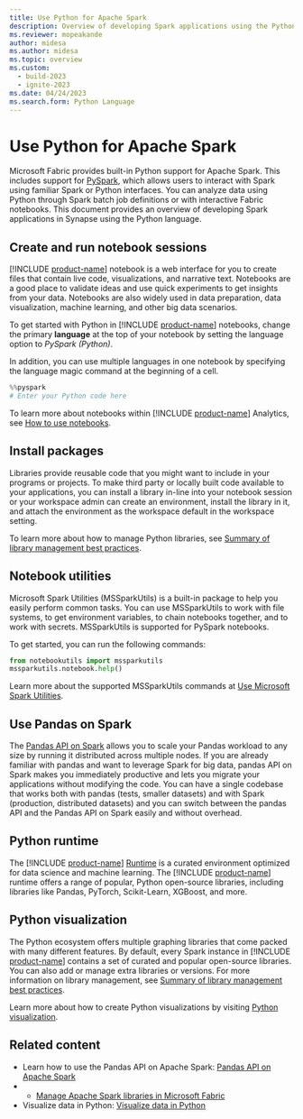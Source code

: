 ```yaml
---
title: Use Python for Apache Spark
description: Overview of developing Spark applications using the Python language.
ms.reviewer: mopeakande
author: midesa
ms.author: midesa
ms.topic: overview
ms.custom:
  - build-2023
  - ignite-2023
ms.date: 04/24/2023
ms.search.form: Python Language
---
```


# Use Python for Apache Spark

Microsoft Fabric provides built-in Python support for Apache Spark. This includes support for [PySpark](https://spark.apache.org/docs/latest/api/python/index.html), which allows users to interact with Spark using familiar Spark or Python interfaces. You can analyze data using Python through Spark batch job definitions or with interactive Fabric notebooks. This document provides an overview of developing Spark applications in Synapse using the Python language.

## Create and run notebook sessions

[!INCLUDE [product-name](../../includes/product-name.md)] notebook is a web interface for you to create files that contain live code, visualizations, and narrative text. Notebooks are a good place to validate ideas and use quick experiments to get insights from your data. Notebooks are also widely used in data preparation, data visualization, machine learning, and other big data scenarios.

To get started with Python in [!INCLUDE [product-name](../../includes/product-name.md)] notebooks, change the primary **language** at the top of your notebook by setting the language option to _PySpark (Python)_.

In addition, you can use multiple languages in one notebook by specifying the language magic command at the beginning of a cell.

```Python
%%pyspark
# Enter your Python code here
```

To learn more about notebooks within [!INCLUDE [product-name](../../includes/product-name.md)] Analytics, see [How to use notebooks](../../data-engineering/how-to-use-notebook.md).

## Install packages

Libraries provide reusable code that you might want to include in your programs or projects. To make third party or locally built code available to your applications, you can install a library in-line into your notebook session or your workspace admin can create an environment, install the library in it, and attach the environment as the workspace default in the workspace setting.

To learn more about how to manage Python libraries, see [Summary of library management best practices](../../data-engineering/library-management.md#summary-of-library-management-best-practices).

## Notebook utilities

Microsoft Spark Utilities (MSSparkUtils) is a built-in package to help you easily perform common tasks. You can use MSSparkUtils to work with file systems, to get environment variables, to chain notebooks together, and to work with secrets. MSSparkUtils is supported for PySpark notebooks.

To get started, you can run the following commands:

```python
from notebookutils import mssparkutils
mssparkutils.notebook.help()

```

Learn more about the supported MSSparkUtils commands at [Use Microsoft Spark Utilities](../../data-engineering/microsoft-spark-utilities.md).

## Use Pandas on Spark

The [Pandas API on Spark](https://spark.apache.org/docs/3.3.0/api/python/getting_started/quickstart_ps.html) allows you to scale your Pandas workload to any size by running it distributed across multiple nodes. If you are already familiar with pandas and want to leverage Spark for big data, pandas API on Spark makes you immediately productive and lets you migrate your applications without modifying the code. You can have a single codebase that works both with pandas (tests, smaller datasets) and with Spark (production, distributed datasets) and you can switch between the pandas API and the Pandas API on Spark easily and without overhead.

## Python runtime

The [!INCLUDE [product-name](../../includes/product-name.md)] [Runtime](../../data-engineering/runtime.md) is a curated environment optimized for data science and machine learning. The [!INCLUDE [product-name](../../includes/product-name.md)] runtime offers a range of popular, Python open-source libraries, including libraries like Pandas, PyTorch, Scikit-Learn, XGBoost, and more.

## Python visualization

The Python ecosystem offers multiple graphing libraries that come packed with many different features. By default, every Spark instance in [!INCLUDE [product-name](../../includes/product-name.md)] contains a set of curated and popular open-source libraries. You can also add or manage extra libraries or versions. For more information on library management, see [Summary of library management best practices](../../data-engineering/library-management.md#summary-of-library-management-best-practices).

Learn more about how to create Python visualizations by visiting [Python visualization](../python-guide/python-visualizations.md).

## Related content

- Learn how to use the Pandas API on Apache Spark: [Pandas API on Apache Spark](https://spark.apache.org/docs/3.3.0/api/python/getting_started/quickstart_ps.html)
- - [Manage Apache Spark libraries in Microsoft Fabric](../../data-engineering/library-management.md)
- Visualize data in Python: [Visualize data in Python](./python-visualizations.md)

